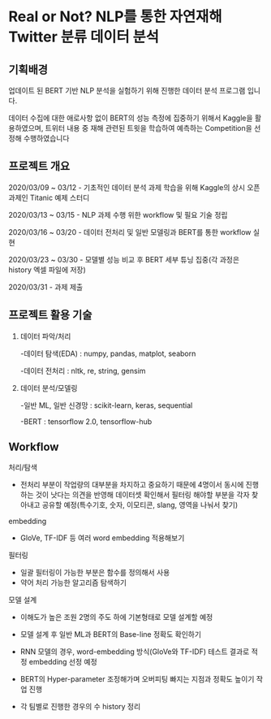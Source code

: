 # Real or Not? NLP를 통한 자연재해 Twitter 분류 데이터 분석 

## 기획배경
업데이트 된 BERT 기반 NLP 분석을 실험하기 위해 진행한 데이터 분석 프로그램 입니다.

데이터 수집에 대한 애로사항 없이 BERT의 성능 측정에 집중하기 위해서 Kaggle을 활용하였으며, 트위터 내용 중 재해 관련된 트윗을 학습하여
예측하는 Competition을 선정해 수행하였습니다

## 프로젝트 개요

2020/03/09 ~ 03/12 - 기초적인 데이터 분석 과제 학습을 위해 Kaggle의 상시 오픈 과제인 Titanic 예제 스터디

2020/03/13 ~ 03/15 - NLP 과제 수행 위한 workflow 및 필요 기술 정립

2020/03/16 ~ 03/20 - 데이터 전처리 및 일반 모델링과 BERT를 통한 workflow 실현

2020/03/23 ~ 03/30 - 모델별 성능 비교 후 BERT 세부 튜닝 집중(각 과정은 history 엑셀 파일에 저장)

2020/03/31         - 과제 제출 

## 프로젝트 활용 기술

1. 데이터 파악/처리

     -데이터 탐색(EDA) : numpy, pandas, matplot, seaborn
  
     -데이터 전처리 : nltk, re, string, gensim
  
2. 데이터 분석/모델링

     -일반 ML, 일반 신경망 : scikit-learn, keras, sequential
  
     -BERT : tensorflow 2.0, tensorflow-hub
     
## Workflow

처리/탐색 

- 전처리 부분이 작업량의 대부분을 차지하고 중요하기 때문에 4명이서 동시에 진행하는 것이 낫다는 의견을 반영해 데이터셋 확인해서 필터링 해야할 
  부분을 각자 찾아내고 공유할 예정(특수기호,  숫자, 이모티콘, slang, 영역을 나눠서 찾기) 

embedding

- GloVe, TF-IDF 등 여러 word embedding 적용해보기

필터링 

- 일괄 필터링이 가능한 부분은 함수를 정의해서 사용
- 약어 처리 가능한 알고리즘 탐색하기

모델 설계

- 이해도가 높은 조원 2명의 주도 하에 기본형태로 모델 설계할 예정 

- 모델 설계 후 일반 ML과 BERT의 Base-line 정확도 확인하기

- RNN 모델의 경우, word-embedding 방식(GloVe와 TF-IDF) 테스트 결과로 적정 embedding 선정 예정

- BERT의 Hyper-parameter 조정해가며 오버피팅 빠지는 지점과 정확도 높이기 작업 진행 

- 각 팀별로 진행한 경우의 수 history 정리
  
  
  
  
  
  
  
  
  
  
  
  
  
  
  



